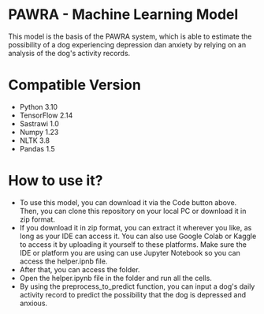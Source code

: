 # PAWRA - Machine Learning Model
This model is the basis of the PAWRA system, which is able to estimate the possibility of a dog experiencing depression dan anxiety by relying on an analysis of the dog's activity records.
# Compatible Version
- Python 3.10
- TensorFlow 2.14
- Sastrawi 1.0
- Numpy 1.23
- NLTK 3.8
- Pandas 1.5
# How to use it?
- To use this model, you can download it via the Code button above. Then, you can clone this repository on your local PC or download it in zip format.
- If you download it in zip format, you can extract it wherever you like, as long as your IDE can access it. You can also use Google Colab or Kaggle to access it by uploading it yourself to these platforms. Make sure the IDE or platform you are using can use Jupyter Notebook so you can access the helper.ipnb file.
- After that, you can access the folder.
- Open the helper.ipynb file in the folder and run all the cells.
- By using the preprocess_to_predict function, you can input a dog's daily activity record to predict the possibility that the dog is depressed and anxious.
